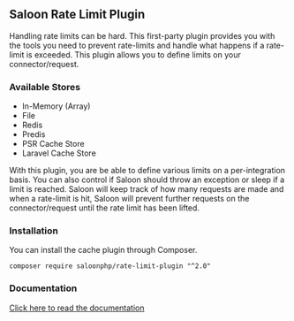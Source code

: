 ## Saloon Rate Limit Plugin
Handling rate limits can be hard. This first-party plugin provides you with the tools you need to prevent rate-limits
and handle what happens if a rate-limit is exceeded. This plugin allows you to define limits on your connector/request.

### Available Stores
- In-Memory (Array)
- File
- Redis
- Predis
- PSR Cache Store
- Laravel Cache Store

With this plugin, you are be able to define various limits on a per-integration basis. You can also control if Saloon
should throw an exception or sleep if a limit is reached. Saloon will keep track of how many requests are made and
when a rate-limit is hit, Saloon will prevent further requests on the connector/request until the rate limit has
been lifted.

### Installation
You can install the cache plugin through Composer.

```
composer require saloonphp/rate-limit-plugin "^2.0"
```

### Documentation
[Click here to read the documentation](https://docs.saloon.dev/plugins/handling-rate-limits)
